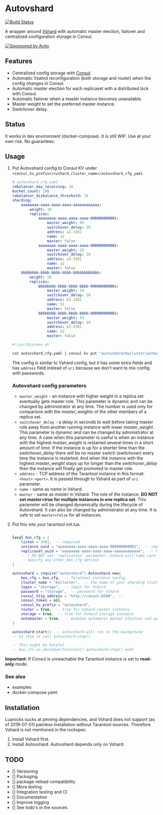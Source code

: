# Autovshard

[![Build Status](https://travis-ci.org/bofm/tarantool-autovshard.svg?branch=master)](https://travis-ci.org/bofm/tarantool-autovshard)

A wrapper around [Vshard](https://github.com/tarantool/vshard) with automatic master election, failover and
centralized configuration storage in Consul.

[![Sponsored by Avito](https://cdn.rawgit.com/css/csso/8d1b89211ac425909f735e7d5df87ee16c2feec6/docs/avito.svg)](https://www.avito.ru/)

## Features

* Centralized config storage with [Consul](https://www.consul.io).
* Automatic Vsahrd reconfiguration (both storage and router) when the config
  changes in Consul.
* Automatic master election for each replicaset with a distributed lock with Consul.
* Automatic failover when a master instance becomes unavailable.
* Master weight to set the preferred master instance.
* Switchover delay.

## Status

It works in dev enviromnent (docker-compose). It is still WIP. Use at your own risk. No guarantees.

## Usage

1. Put Autovshard config to Consul KV under `<consul_kv_prefix>/<vshard_cluster_name>/autovshard_cfg_yaml`.
  
   ```yaml
   # autovshard_cfg.yaml
   rebalancer_max_receiving: 10
   bucket_count: 100
   rebalancer_disbalance_threshold: 10
   sharding:
       aaaaaaaa-aaaa-aaaa-aaaa-aaaaaaaaaaaa:
           weight: 10
           replicas:
               aaaaaaaa-aaaa-aaaa-aaaa-000000000001:
                   master_weight: 99
                   switchover_delay: 10
                   address: a1:3301
                   name: a1
                   master: false
               aaaaaaaa-aaaa-aaaa-aaaa-000000000002:
                   master_weight: 20
                   switchover_delay: 10
                   address: a2:3301
                   name: a2
                   master: false
       bbbbbbbb-bbbb-bbbb-bbbb-bbbbbbbbbbbb:
           weight: 10
           replicas:
               bbbbbbbb-bbbb-bbbb-bbbb-000000000001:
                   master_weight: 10
                   switchover_delay: 10
                   address: b1:3301
                   name: b1
                   master: false
               bbbbbbbb-bbbb-bbbb-bbbb-000000000002:
                   master_weight: 55
                   switchover_delay: 10
                   address: b2:3301
                   name: b2
                   master: false
   ```
   
   ```sh
   #!/usr/bin/env sh

   cat autovshard_cfg.yaml | consul kv put "autovshard/mycluster/autovshard_cfg_yaml" -
   ```

   The config is similar to Vshard config, but it has some extra fields
    and has `address` field instead of `uri` because we don't want to
    mix config with passwords.

   ### Autovshard config parameters

   * `master_weight` - an instance with higher weight in a replica set eventually gets master role. This parameter is dynamic and can be changed by administrator at any time. The number is used only for comparison with the *master_weights* of the other members of a replica set.
   * `switchover_delay` - a delay in seconds to wait before taking master role away from another running instance with lower *master_weight*. This parameter is dynamic and can be changed by administrator at any time. A case when this parameter is useful is when an instance with the highest *master_weight* is restarted several times in a short amount of time. If the instance is up for a shorter time than the  *switchover_delay* there will be no master switch (switchover) every time the instance is restarted. And when the instance with the highest *master_weight* stays up for longer than the *switchover_delay* then the instance will finally get promoted to master role.
   * `address` - TCP address of the Tarantool instance in this format: `<host>:<port>`. It is passed through to Vshard as part of `uri` parameter.
   * `name` - same as *name* in Vshard.
   * `master` - same as *master* in Vshard. The role of the instance. **DO NOT set *master=true* for multiple instances in one replica set**. This parameter will be changed dynamically during the lifecycle of Autovshard. It can also be changed by administrator at any time. It is safe to set `master=false` for all instances.

2. Put this into your tarantool init.lua.

   ```lua

   local box_cfg = {
       listen = 3301,  -- required
       instance_uuid = "aaaaaaaa-aaaa-aaaa-aaaa-000000000001",  -- required, prefer lowercase
       replicaset_uuid = "aaaaaaaa-aaaa-aaaa-aaaa-aaaaaaaaaaaa",  -- required, prefer lowercase
       -- ! DO NOT set `replication` parameter, Vshard will take care of it
       -- specify any other_box_cfg options
   }

   autovshard = require("autovshard").Autovshard.new{
       box_cfg = box_cfg,  -- Tarantool instance config
       cluster_name = "mycluster",  -- the name of your sharding cluster
       login = "storage",  -- login for Vshard
       password = "storage",  -- password for Vshard
       consul_http_address = "http://consul:8500",  --
       consul_token = nil,
       consul_kv_prefix = "autovshard",
       router = true,  -- true for Vshard router instance
       storage = true,  -- true for Vshard storage instance
       automaster = true,  -- enables automatic master election and auto-failover
   }

   autovshard:start()  -- autovshard will run in the background
   -- to stop it call autovshard:stop()

   -- This might be helpful
   -- box.ctl.on_shutdown(function() autovshard:stop() end)

   ```

 **Important:** If Consul is unreachable the Tarantool instance is set to **read-only** mode.

### See also

* examples
* docker-compose.yaml

## Installation

Luarocks sucks at pinning dependencies, and Vshard does not support (as of 2019-07-01) painless
installation without Tarantool sources. Therefore Vshard is not mentioned in the rockspec.

1. Install Vshard first.
2. Install Autovshard. Autovshard depends only on Vshard.

## TODO

* [] Versioning
* [] Packaging
* [] package-reload compatibility
* [] More testing
* [] Integration testing and CI
* [] Documentation
* [] Improve logging
* [] See todo's in the sources
